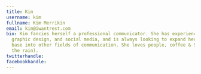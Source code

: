 ```yaml
---
title: Kim
username: kim
fullname: Kim Merrikin
email: kim@iwantrest.com
bio: Kim fancies herself a professional communicator. She has experience in writing,
  graphic design, and social media, and is always looking to expand her knowledge
  base into other fields of communication. She loves people, coffee & Seattle (including
  the rain).
twitterhandle: 
facebookhandle: 
---
```


